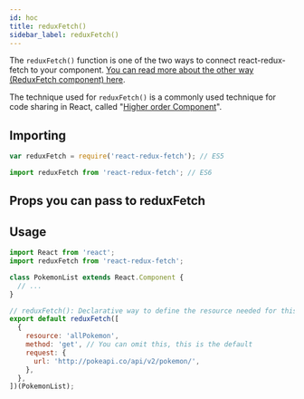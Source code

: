 ```yaml
---
id: hoc
title: reduxFetch()
sidebar_label: reduxFetch()
---
```


The `reduxFetch()` function is one of the two ways to connect react-redux-fetch to your component. [You can read more about the other way (ReduxFetch component) here](/react-redux-fetch/docs/render-prop).

The technique used for `reduxFetch()` is a commonly used technique for code sharing in React, called "[Higher order Component](https://reactjs.org/docs/higher-order-components.html)".

## Importing

```js
var reduxFetch = require('react-redux-fetch'); // ES5

import reduxFetch from 'react-redux-fetch'; // ES6
```

## Props you can pass to reduxFetch

## Usage

```js
import React from 'react';
import reduxFetch from 'react-redux-fetch';

class PokemonList extends React.Component {
  // ...
}

// reduxFetch(): Declarative way to define the resource needed for this component
export default reduxFetch([
  {
    resource: 'allPokemon',
    method: 'get', // You can omit this, this is the default
    request: {
      url: 'http://pokeapi.co/api/v2/pokemon/',
    },
  },
])(PokemonList);
```

